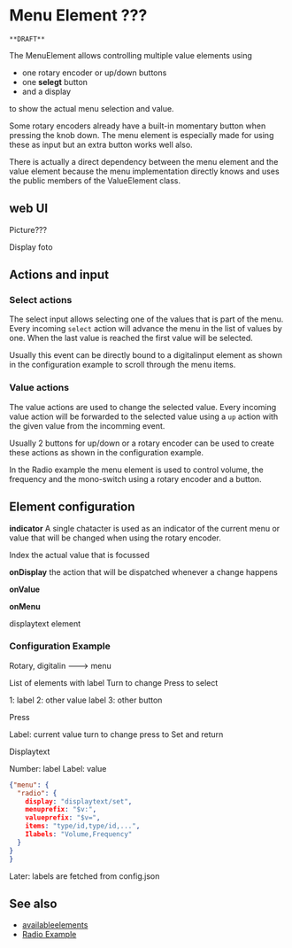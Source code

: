 # Menu Element ???

`**DRAFT**`

The MenuElement allows controlling multiple value elements using
* one rotary encoder or up/down buttons
* one **selegt** button
* and a display

to show the actual menu selection and value.

Some rotary encoders already have a built-in momentary button when pressing the knob down. The menu element is especially made for using these as input but an extra button works well also.

There is actually a direct dependency between the menu element and the value element because the menu implementation directly knows and uses the public members of the ValueElement class.

## web UI 

Picture???

Display foto

## Actions and input

### Select actions

The select input allows selecting one of the values that is part of the menu.
Every incoming `select` action will advance the menu in the list of values by one. When the last value is reached the first value will be selected.

Usually this event can be directly bound to a digitalinput element as shown in the configuration example to scroll through the menu items.

### Value actions

The value actions are used to change the selected value. 
Every incoming value action will be forwarded to the selected value using a `up` action with the given value from the incomming event.

Usually 2 buttons for up/down or a rotary encoder can be used to create these actions as shown in the configuration example.

In the Radio example the menu element is used to control volume, the frequency and the mono-switch using a rotary encoder and a button.

## Element configuration

**indicator** A single chatacter is used as an indicator of the current menu or value that will be changed when using the rotary encoder.

Index the actual value that is focussed  

**onDisplay** the action that will be dispatched whenever a change happens

**onValue**

**onMenu**


displaytext element

### Configuration Example

Rotary, digitalin ---> menu

List of elements with label
Turn to change
Press to select

1: label
2: other value label
3: other button

Press

Label: current value
turn to change
press to Set and return

Displaytext

Number: label
Label: value

```JSON
{"menu": {
  "radio": {
    display: "displaytext/set",
    menuprefix: "$v:",
    valueprefix: "$v=",
    items: "type/id,type/id,...",
    Ilabels: "Volume,Frequency"
  }
}
}
```

Later: labels are fetched from config.json


## See also

* [availableelements](availableelements)
* [Radio Example](examples/radio)

